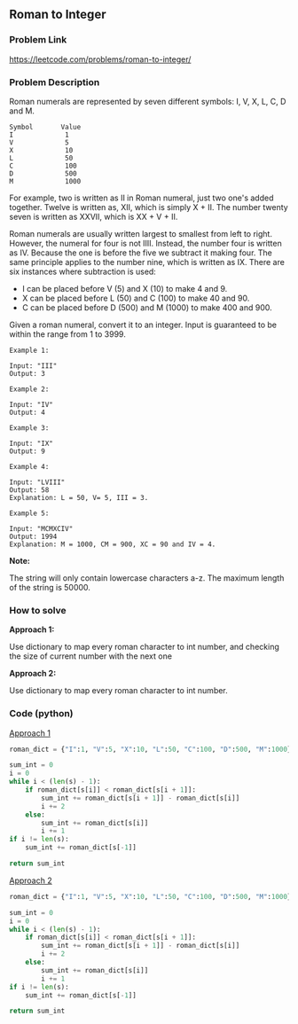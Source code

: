 ## Roman to Integer

### Problem Link
https://leetcode.com/problems/roman-to-integer/

### Problem Description 

Roman numerals are represented by seven different symbols: I, V, X, L, C, D and M.

```
Symbol       Value
I             1
V             5
X             10
L             50
C             100
D             500
M             1000

```

For example, two is written as II in Roman numeral, just two one's added together. Twelve is written as, XII, which is simply X + II. The number twenty seven is written as XXVII, which is XX + V + II.

Roman numerals are usually written largest to smallest from left to right. However, the numeral for four is not IIII. Instead, the number four is written as IV. Because the one is before the five we subtract it making four. The same principle applies to the number nine, which is written as IX. There are six instances where subtraction is used:

* I can be placed before V (5) and X (10) to make 4 and 9. 
* X can be placed before L (50) and C (100) to make 40 and 90. 
* C can be placed before D (500) and M (1000) to make 400 and 900.

Given a roman numeral, convert it to an integer. Input is guaranteed to be within the range from 1 to 3999.



```
Example 1:

Input: "III"
Output: 3

```

```
Example 2: 

Input: "IV"
Output: 4

```

```
Example 3: 

Input: "IX"
Output: 9

```


```
Example 4: 

Input: "LVIII"
Output: 58
Explanation: L = 50, V= 5, III = 3.

```

```
Example 5: 

Input: "MCMXCIV"
Output: 1994
Explanation: M = 1000, CM = 900, XC = 90 and IV = 4.

```


**Note:**

The string will only contain lowercase characters a-z. The maximum length of the string is 50000.

### How to solve 

**Approach 1:** 

Use dictionary to map every roman character to int number, and checking the size of current number with the next one 

**Approach 2:** 

Use dictionary to map every roman character to int number. 

### Code (python)

[Approach 1](https://github.com/yanray/leetcode/blob/master/problems/0013Roman_to_Integer/0013Roman_to_Integer1.py)

```python
roman_dict = {"I":1, "V":5, "X":10, "L":50, "C":100, "D":500, "M":1000}

sum_int = 0
i = 0
while i < (len(s) - 1):
    if roman_dict[s[i]] < roman_dict[s[i + 1]]:
        sum_int += roman_dict[s[i + 1]] - roman_dict[s[i]]
        i += 2
    else:
        sum_int += roman_dict[s[i]]
        i += 1
if i != len(s):
    sum_int += roman_dict[s[-1]]

return sum_int
```

[Approach 2](https://github.com/yanray/leetcode/blob/master/problems/0013Roman_to_Integer/0013Roman_to_Integer2.py)

```python
roman_dict = {"I":1, "V":5, "X":10, "L":50, "C":100, "D":500, "M":1000}

sum_int = 0
i = 0
while i < (len(s) - 1):
    if roman_dict[s[i]] < roman_dict[s[i + 1]]:
        sum_int += roman_dict[s[i + 1]] - roman_dict[s[i]]
        i += 2
    else:
        sum_int += roman_dict[s[i]]
        i += 1
if i != len(s):
    sum_int += roman_dict[s[-1]]

return sum_int
```